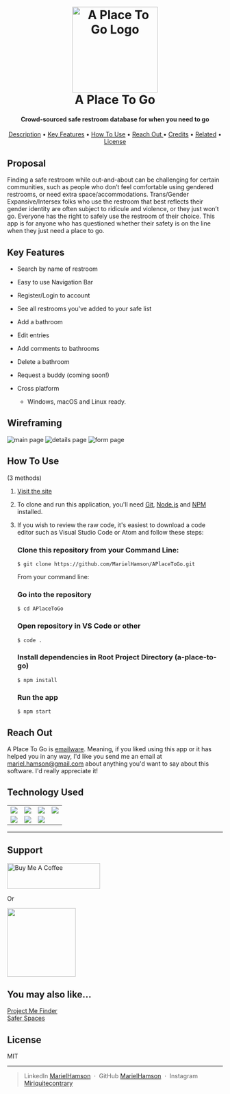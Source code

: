 <h1 align="center">
  <br>
  <a href="https://www.github.com/MarielHamson/APlaceToGo"><img src="https://images.all-free-download.com/images/graphiclarge/bathroom_arrangement_colored_furniture_icons_sketch_6827741.jpg" alt="A Place To Go Logo" width="200"></a>
  <br>
A Place To Go  <br>
</h1>

<h4 align="center">Crowd-sourced safe restroom database for when you need to go </h4>

<p align="center">
<a href="#description">Description</a> •
  <a href="#key-features">Key Features</a> •
  <a href="#how-to-use">How To Use</a> •
  <a href="#reach-out"> Reach Out </a> •
  <a href="#credits">Credits</a> •
  <a href="#you-may-also-like">Related</a> •
  <a href="#license">License</a>
</p>

## Proposal

Finding a safe restroom while out-and-about can be challenging for certain communities, such as people who don’t feel comfortable using gendered restrooms, or need extra space/accommodations. Trans/Gender Expansive/Intersex folks who use the restroom that best reflects their gender identity are often subject to ridicule and violence, or they just won’t go. Everyone has the right to safely use the restroom of their choice. This app is for anyone who has questioned whether their safety is on the line when they just need a place to go.

## Key Features

- Search by name of restroom
- Easy to use Navigation Bar
- Register/Login to account
- See all restrooms you've added to your safe list
- Add a bathroom
- Edit entries
- Add comments to bathrooms
- Delete a bathroom
- Request a buddy (coming soon!)

- Cross platform
  - Windows, macOS and Linux ready.

## Wireframing

![main page](public/aplacetogo.svg)
![details page](public/aplacetogodetails.svg)
![form page](public/aplacetogoform.svg)

## How To Use

(3 methods)

1. [Visit the site](https://a-place-to-go-d3310.firebaseapp.com/)

2. To clone and run this application, you'll need [Git](https://git-scm.com), [Node.js](https://nodejs.org/en/download/) and [NPM](https://www.npmjs.com/get-npm) installed.

3. If you wish to review the raw code, it's easiest to download a code editor such as Visual Studio Code or Atom and follow these steps:

   ### Clone this repository from your Command Line:

   `$ git clone https://github.com/MarielHamson/APlaceToGo.git`

   From your command line:

   ### Go into the repository

   `$ cd APlaceToGo`

   ### Open repository in VS Code or other

   `$ code .`

   ### Install dependencies in Root Project Directory (a-place-to-go)

   `$ npm install`

   ### Run the app

   `$ npm start`

## Reach Out

A Place To Go is [emailware](https://en.wiktionary.org/wiki/emailware). Meaning, if you liked using this app or it has helped you in any way, I'd like you send me an email at <mariel.hamson@gmail.com> about anything you'd want to say about this software. I'd really appreciate it!

## Technology Used

|                                                                                                          |                                                                                          |                                                                                              |                                                                                          |
| -------------------------------------------------------------------------------------------------------- | ---------------------------------------------------------------------------------------- | -------------------------------------------------------------------------------------------- | ---------------------------------------------------------------------------------------- |
| <a href="https://www.javascript.com/"><img src="https://i.ibb.co/wBxFph1/JS.jpg"></a>                    | <a href="https://reactjs.org/docs/introducing-jsx.html"><img src="public/react.png"></a> | <a href="https://nodejs.org/en/"><img src="public/nodejs.png"></a>                           | <a href="https://www.firebase.google.com/firestore"><img src="public/firestore.png"></a> | <a href="https://material-ui.com/"><img src="public/material.png"></a> |
| <a href="https://www.w3.org/Style/CSS/Overview.en.html"><img src="https://i.ibb.co/2y8kcD2/css.png"></a> | <a href="https://getbootstrap.com/"><img src="public/material.png"></a>                  | <a href="https://code.visualstudio.com/"><img src="https://i.ibb.co/TT523dM/vscode.png"></a> |

<hr />

## Support

<a href="https://www.buymeacoffee.com/MarielHamson" target="_blank"><img src="https://cdn.buymeacoffee.com/buttons/v2/default-yellow.png" alt="Buy Me A Coffee" style="height: 60px !important;width: 217px !important;" ></a>

<p>Or</p>

<a href="https://www.patreon.com/MarielHamson">
	<img src="https://c5.patreon.com/external/logo/become_a_patron_button@2x.png" width="160">
</a>

## You may also like...

[Project Me Finder](www.github.com/MarielHamson/ProjectMeFinder) <br>
[Safer Spaces](www.github.com/MarielHamson/SaferSpaces.Client)

## License

MIT

---

> LinkedIn [MarielHamson](https://www.linkedin.com/MarielHamson) &nbsp;&middot;&nbsp;
> GitHub [MarielHamson](https://github.com/MarielHamson) &nbsp;&middot;&nbsp;
> Instagram [Miriquitecontrary](https://instagram.com/miriquitecontrary)

